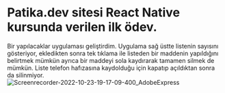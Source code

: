 # Patika.dev sitesi React Native kursunda verilen ilk ödev.
Bir yapılacaklar uygulaması geliştirdim. Uygulama sağ üstte listenin sayısını gösteriyor, ekledikten sonra tek tıklama ile listeden bir maddenin yapıldığını belirtmek mümkün ayrıca bir maddeyi sola kaydırarak tamamen silmek de mümkün. Liste telefon hafızasına kaydolduğu için kapatıp açıldıktan sonra da silinmiyor.
<br>
![Screenrecorder-2022-10-23-19-17-09-400_AdobeExpress](https://user-images.githubusercontent.com/34922164/197404630-acc6191f-2f88-4309-8c8c-509a8b5ea47e.gif)
